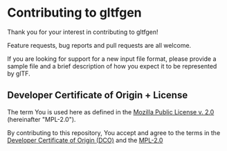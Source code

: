 # Contributing to gltfgen

Thank you for your interest in contributing to gltfgen!

Feature requests, bug reports and pull requests are all welcome.

If you are looking for support for a new input file format, please provide a sample file and a
brief description of how you expect it to be represented by glTF.

## Developer Certificate of Origin + License

The term You is used here as defined in the
[Mozilla Public License v. 2.0](https://www.mozilla.org/en-US/MPL/2.0/) (hereinafter "MPL-2.0").

By contributing to this repository, You accept and agree to the terms in the
[Developer Certificate of Origin (DCO)](https://developercertificate.org) and
the [MPL-2.0](https://www.mozilla.org/en-US/MPL/2.0/)

